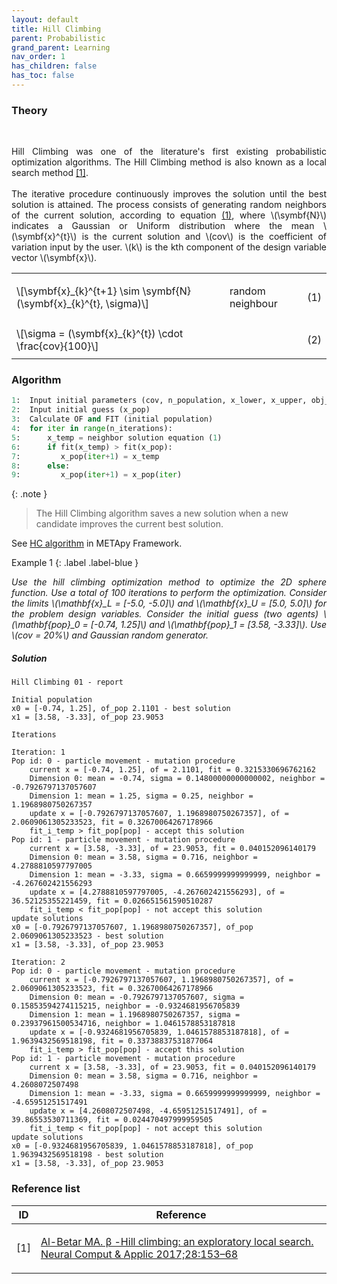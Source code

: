 ```yaml
---
layout: default
title: Hill Climbing
parent: Probabilistic
grand_parent: Learning
nav_order: 1
has_children: false
has_toc: false
---
```


<!--Don't delete ths script-->
<script src = "https://polyfill.io/v3/polyfill.min.js?features=es6"></script>
<script id = "MathJax-script" async src="https://cdn.jsdelivr.net/npm/mathjax@3/es5/tex-mml-chtml.js"></script>
<!--Don't delete ths script-->

<h3>Theory</h3>
<br>
<p align = "justify">
Hill Climbing was one of the literature's first existing probabilistic optimization algorithms. The Hill Climbing method is also known as a local search method <a href="#ref1">[1]</a>.
<br><br>
The iterative procedure continuously improves the solution until the best solution is attained. The process consists of generating random neighbors of the current solution, according to equation <a href="#eq1">(1)</a>, where \(\symbf{N}\) indicates a Gaussian or Uniform distribution where the mean \(\symbf{x}^{t}\) is the current solution and \(cov\) is the coefficient of variation input by the user. \(k\) is the kth component of the design variable vector \(\symbf{x}\).
</p>

<table border = "0" style = "width:100%">
    <tr>
        <td>\[\symbf{x}_{k}^{t+1} \sim \symbf{N}(\symbf{x}_{k}^{t}, \sigma)\]</td>
        <td><p align = "justify">random neighbour</p></td>
        <td><p align = "right" id = "eq1">(1)</p></td>
    </tr>
    <tr>
        <td>\[\sigma = (\symbf{x}_{k}^{t}) \cdot \frac{cov}{100}\]</td>
        <td><p align = "justify"></p></td>
        <td><p align = "right" id = "eq2">(2)</p></td>
    </tr>
</table>

<h3>Algorithm</h3>

```python
1:  Input initial parameters (cov, n_population, x_lower, x_upper, obj_function, n_dimensions)
2:  Input initial guess (x_pop)
3:  Calculate OF and FIT (initial population)
4:  for iter in range(n_iterations):
5:      x_temp = neighbor solution equation (1)
6:      if fit(x_temp) > fit(x_pop):
7:         x_pop(iter+1) = x_temp
8:      else:
9:         x_pop(iter+1) = x_pop(iter)
```

{: .note }
> The Hill Climbing algorithm saves a new solution when a new candidate improves the current best solution.

<p align = "justify">
See <a href="https://wmpjrufg.github.io/METAPY/FRA_ALG_HILL_01.html" target="_blank">HC algorithm</a> in METApy Framework.
</p>

Example 1
{: .label .label-blue }

<p align = "justify">
  <i>
      Use the hill climbing optimization method to optimize the 2D sphere function. Use a total of 100 iterations to perform the optimization. Consider the limits \(\mathbf{x}_L = [-5.0, -5.0]\) and \(\mathbf{x}_U = [5.0, 5.0]\) for the problem design variables. Consider the initial guess (two agents) \(\mathbf{pop}_0 = [-0.74, 1.25]\) and \(\mathbf{pop}_1 = [3.58, -3.33]\). Use \(cov = 20%\) and Gaussian random generator.
  </i>
</p>


<h5>Solution</h5>

```
Hill Climbing 01 - report 

Initial population
x0 = [-0.74, 1.25], of_pop 2.1101 - best solution
x1 = [3.58, -3.33], of_pop 23.9053 

Iterations

Iteration: 1
Pop id: 0 - particle movement - mutation procedure
    current x = [-0.74, 1.25], of = 2.1101, fit = 0.3215330696762162
    Dimension 0: mean = -0.74, sigma = 0.14800000000000002, neighbor = -0.7926797137057607
    Dimension 1: mean = 1.25, sigma = 0.25, neighbor = 1.1968980750267357
    update x = [-0.7926797137057607, 1.1968980750267357], of = 2.0609061305233523, fit = 0.32670064267178966
    fit_i_temp > fit_pop[pop] - accept this solution
Pop id: 1 - particle movement - mutation procedure
    current x = [3.58, -3.33], of = 23.9053, fit = 0.040152096140179
    Dimension 0: mean = 3.58, sigma = 0.716, neighbor = 4.2788810597797005
    Dimension 1: mean = -3.33, sigma = 0.6659999999999999, neighbor = -4.267602421556293
    update x = [4.2788810597797005, -4.267602421556293], of = 36.52125355221459, fit = 0.026651561590510287
    fit_i_temp < fit_pop[pop] - not accept this solution
update solutions
x0 = [-0.7926797137057607, 1.1968980750267357], of_pop 2.0609061305233523 - best solution
x1 = [3.58, -3.33], of_pop 23.9053  

Iteration: 2
Pop id: 0 - particle movement - mutation procedure
    current x = [-0.7926797137057607, 1.1968980750267357], of = 2.0609061305233523, fit = 0.32670064267178966
    Dimension 0: mean = -0.7926797137057607, sigma = 0.15853594274115215, neighbor = -0.9324681956705839
    Dimension 1: mean = 1.1968980750267357, sigma = 0.23937961500534716, neighbor = 1.0461578853187818
    update x = [-0.9324681956705839, 1.0461578853187818], of = 1.9639432569518198, fit = 0.33738837531877064
    fit_i_temp > fit_pop[pop] - accept this solution
Pop id: 1 - particle movement - mutation procedure
    current x = [3.58, -3.33], of = 23.9053, fit = 0.040152096140179
    Dimension 0: mean = 3.58, sigma = 0.716, neighbor = 4.2608072507498
    Dimension 1: mean = -3.33, sigma = 0.6659999999999999, neighbor = -4.65951251517491
    update x = [4.2608072507498, -4.65951251517491], of = 39.86553530711369, fit = 0.024470497999959505
    fit_i_temp < fit_pop[pop] - not accept this solution
update solutions
x0 = [-0.9324681956705839, 1.0461578853187818], of_pop 1.9639432569518198 - best solution
x1 = [3.58, -3.33], of_pop 23.9053  
```

<h3>Reference list</h3>

<table>
    <thead>
        <tr>
            <th>ID</th>
            <th>Reference</th>
        </tr>
    </thead>
    <tbody>
        <tr>
            <td><p align = "center" id = "ref1">[1]</p></td>
            <td><p align = "left"><a href="https://doi.org/10.1007/s00521-016-2328-2" target="_blank" rel="noopener noreferrer">Al-Betar MA. β -Hill climbing: an exploratory local search. Neural Comput & Applic 2017;28:153–68</a></p></td>
        </tr>
    </tbody>
</table>